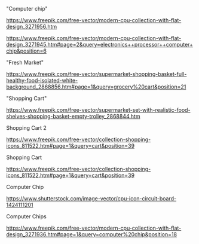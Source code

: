 
"Computer chip"

https://www.freepik.com/free-vector/modern-cpu-collection-with-flat-design_3271956.htm

https://www.freepik.com/free-vector/modern-cpu-collection-with-flat-design_3271945.htm#page=2&query=electronics++processor++computer+chip&position=6


"Fresh Market"

https://www.freepik.com/free-vector/supermarket-shopping-basket-full-healthy-food-isolated-white-background_2868856.htm#page=1&query=grocery%20cart&position=21


"Shopping Cart"

https://www.freepik.com/free-vector/supermarket-set-with-realistic-food-shelves-shopping-basket-empty-trolley_2868844.htm


Shopping Cart 2

https://www.freepik.com/free-vector/collection-shopping-icons_811522.htm#page=1&query=cart&position=39


Shopping Cart

https://www.freepik.com/free-vector/collection-shopping-icons_811522.htm#page=1&query=cart&position=39


Computer Chip

https://www.shutterstock.com/image-vector/cpu-icon-circuit-board-1424111201


Computer Chips

https://www.freepik.com/free-vector/modern-cpu-collection-with-flat-design_3271936.htm#page=1&query=computer%20chip&position=18
